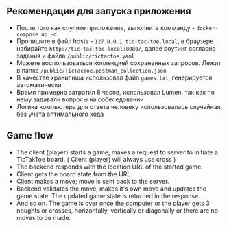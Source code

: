 ## Рекомендации для запуска приложения

* После того как спулите приложение, выполните комманду - `docker-compose up -d`
* Пропишите в файл hosts - `127.0.0.1 tic-tac-toe.local`, в браузере набирайте `http://tic-tac-toe.local:8080/`, далее роутинг согласно задания и файла 
  `/public/tictactoe.yaml`
* Можете воспользоваться коллекцией сохраненных запросов. Лежит в папке `/public/TicTacToe.postman_collection.json`
* В качестве хранилища использовал файл `games.txt`, генерируется автоматически
* Время примерно затратил 8 часов, использовал Lumen, так как по нему задавали вопросы на собеседовании
* Логика компьютера для ответа человеку использовалась случайная, без учета оптимального хода

## Game flow

* The client (player) starts a game, makes a request to server to initiate a TicTakToe board. ( Client (player) will always use cross )
* The backend responds with the location URL of the started game.
* Client gets the board state from the URL.
* Client makes a move; move is sent back to the server.
* Backend validates the move, makes it's own move and updates the game state. The updated game state is returned in the response.
* And so on. The game is over once the computer or the player gets 3 noughts or crosses, horizontally, vertically or diagonally or there are no moves to be made.
